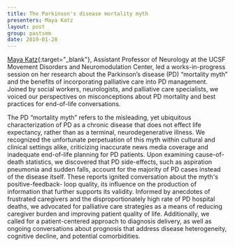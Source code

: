 ```yaml
---
title: The Parkinson's disease mortality myth
presenters: Maya Katz
layout: post
group: pastsem
date: 2019-01-28
---
```


[Maya Katz](https://profiles.ucsf.edu/maya.katz){:target="\_blank"}, Assistant Professor of Neurology at the UCSF Movement Disorders
and Neuromodulation Center, led a works-in-progress session on her research about the Parkinson’s disease (PD) “mortality myth” and 
the benefits of incorporating palliative care into PD management. Joined by social workers, neurologists, and palliative care specialists, 
we voiced our perspectives on misconceptions about PD mortality and best practices for end-of-life conversations. 


The PD “mortality myth” refers to the misleading, yet ubiquitous characterization of PD as a chronic disease that does not effect life
expectancy, rather than as a terminal, neurodegenerative illness. We recognized the unfortunate perpetuation of this myth within cultural 
and clinical settings alike, criticizing inaccurate news media coverage and inadequate end-of-life planning for PD patients. Upon
examining cause-of-death statistics, we discovered that PD side-effects, such as aspiration pneumonia and sudden falls,
account for the majority of PD cases instead of the disease itself. These reports ignited conversation about the myth's positive-feedback-
loop quality, its influence on the production of information that further supports its validity. Informed by anecdotes of frustrated
caregivers and the disproportionately high rate of PD hospital deaths, we advocated for palliative care strategies as a means of reducing
caregiver burden and improving patient quality of life. Additionally, we called for a patient-centered approach to diagnosis delivery, as
well as ongoing conversations about prognosis that address disease heterogeneity, cognitive decline, and potential comorbidities.
